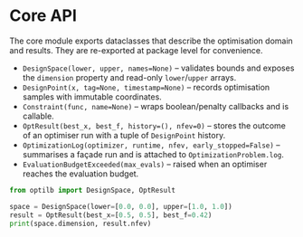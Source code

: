 # Core API

The core module exports dataclasses that describe the optimisation domain and
results. They are re-exported at package level for convenience.

- `DesignSpace(lower, upper, names=None)` – validates bounds and exposes the
  `dimension` property and read-only `lower`/`upper` arrays.
- `DesignPoint(x, tag=None, timestamp=None)` – records optimisation samples with
  immutable coordinates.
- `Constraint(func, name=None)` – wraps boolean/penalty callbacks and is
  callable.
- `OptResult(best_x, best_f, history=(), nfev=0)` – stores the outcome of an
  optimiser run with a tuple of `DesignPoint` history.
- `OptimizationLog(optimizer, runtime, nfev, early_stopped=False)` – summarises a
  façade run and is attached to `OptimizationProblem.log`.
- `EvaluationBudgetExceeded(max_evals)` – raised when an optimiser reaches the
  evaluation budget.

```python
from optilb import DesignSpace, OptResult

space = DesignSpace(lower=[0.0, 0.0], upper=[1.0, 1.0])
result = OptResult(best_x=[0.5, 0.5], best_f=0.42)
print(space.dimension, result.nfev)
```
